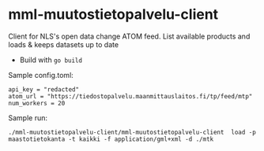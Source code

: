 # mml-muutostietopalvelu-client

Client for NLS's open data change ATOM feed. List available products and loads & keeps datasets up to date

- Build with `go build`

Sample config.toml:
```
api_key = "redacted"
atom_url = "https://tiedostopalvelu.maanmittauslaitos.fi/tp/feed/mtp"
num_workers = 20
```

Sample run:

`./mml-muutostietopalvelu-client/mml-muutostietopalvelu-client  load -p maastotietokanta -t kaikki -f application/gml+xml -d ./mtk`
